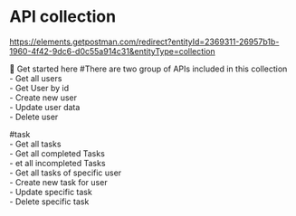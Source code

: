 # API collection 
https://elements.getpostman.com/redirect?entityId=2369311-26957b1b-1960-4f42-9dc6-d0c55a914c31&entityType=collection

🚀 Get started here
#There are two group of APIs included in this collection\
	- Get all users \
	- Get User by id\
	- Create new user\
	- Update user data\
	- Delete user

#task\
	- Get all tasks\
	- Get all completed Tasks\
	- et all incompleted Tasks\
	- Get all tasks of specific user\
	- Create new task for user\
	- Update specific task\
	- Delete specific task


